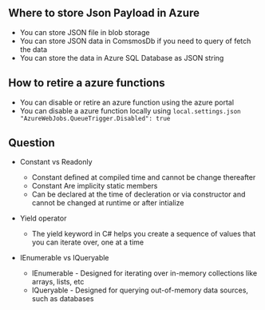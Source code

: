 ## Where to store Json Payload in Azure 
- You can store JSON file in blob storage
- You can store JSON data in ComsmosDb if you need to query of fetch the data
- You can store the data in Azure SQL Database as JSON string

## How to retire a azure functions 
- You can disable or retire an azure function using the azure portal
- You can disable a azure function locally using `local.settings.json` ` "AzureWebJobs.QueueTrigger.Disabled": true`

## Question 
- Constant vs Readonly
  - Constant defined at compiled time and cannot be change thereafter
  - Constant Are implicity static members
  - Can be declared at the time of decleration or via constructor and cannot be changed at runtime or after intialize
 
- Yield operator
  - The yield keyword in C# helps you create a sequence of values that you can iterate over, one at a time

- IEnumerable vs IQueryable
  - IEnumerable - Designed for iterating over in-memory collections like arrays, lists, etc
  - IQueryable - Designed for querying out-of-memory data sources, such as databases
